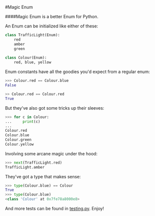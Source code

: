#Magic Enum

####Magic Enum is a better Enum for Python.

An Enum can be initialized like either of these:

```python
class TrafficLight(Enum):
    red
    amber
    green
    
class Colour(Enum):
    red, blue, yellow
```

Enum constants have all the goodies you'd expect from a regular enum:

```python
>>> Colour.red == Colour.blue
False

>> Colour.red == Colour.red
True
```

But they've also got some tricks up their sleeves:

```python
>>> for c in Colour:
...     print(c)
... 
Colour.red
Colour.blue
Colour.green
Colour.yellow
```

Involving some arcane magic under the hood:
```python
>>> next(TrafficLight.red)
TrafficLight.amber
```


They've got a type that makes sense:

```python
>>> type(Colour.blue) == Colour
True
>>> type(Colour.blue)
<class 'Colour' at 0x7fe78a8000e8>
```



And more tests can be found in [testing.py](https://github.com/bedekelly/magic-enum/blob/master/testing.py). Enjoy!
